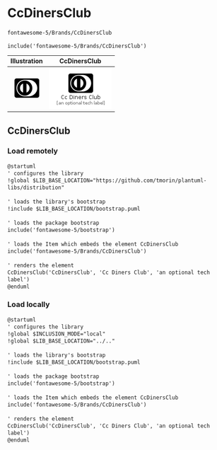 # CcDinersClub


```text
fontawesome-5/Brands/CcDinersClub
```

```text
include('fontawesome-5/Brands/CcDinersClub')
```



| Illustration | CcDinersClub |
| :---: | :---: |
| ![illustration for Illustration](../../fontawesome-5/Brands/CcDinersClub.png) | ![illustration for CcDinersClub](../../fontawesome-5/Brands/CcDinersClub.Local.png) |




## CcDinersClub

### Load remotely
```plantuml
@startuml
' configures the library
!global $LIB_BASE_LOCATION="https://github.com/tmorin/plantuml-libs/distribution"

' loads the library's bootstrap
!include $LIB_BASE_LOCATION/bootstrap.puml

' loads the package bootstrap
include('fontawesome-5/bootstrap')

' loads the Item which embeds the element CcDinersClub
include('fontawesome-5/Brands/CcDinersClub')

' renders the element
CcDinersClub('CcDinersClub', 'Cc Diners Club', 'an optional tech label')
@enduml
```

### Load locally
```plantuml
@startuml
' configures the library
!global $INCLUSION_MODE="local"
!global $LIB_BASE_LOCATION="../.."

' loads the library's bootstrap
!include $LIB_BASE_LOCATION/bootstrap.puml

' loads the package bootstrap
include('fontawesome-5/bootstrap')

' loads the Item which embeds the element CcDinersClub
include('fontawesome-5/Brands/CcDinersClub')

' renders the element
CcDinersClub('CcDinersClub', 'Cc Diners Club', 'an optional tech label')
@enduml
```

